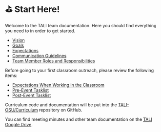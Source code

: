 # :golf:  Start Here!
Welcome to the TALI team documentation. Here you should find everything you need to in order to get started.

* [Vision](https://github.com/TALI-OSU/Resources/blob/master/Vision.md)
* [Goals](https://github.com/TALI-OSU/Resources/blob/master/Goals.md)
* [Expectations](https://github.com/TALI-OSU/Expectations/blob/master/Team-Expectations.md)
* [Communication Guidelines](https://github.com/TALI-OSU/Resources/blob/master/Communication_Guidelines.md)
* [Team Member Roles and Responsibilities](https://github.com/TALI-OSU/Resources/blob/master/Team_Member_Roles.md)

Before going to your first classroom outreach, please review the following items:

* [Expectations When Working in the Classroom](https://github.com/TALI-OSU/Expectations/blob/master/Team-Expectations-Classroom.md)
* [Pre-Event Tasklist](https://github.com/TALI-OSU/Team-process/blob/master/before-outreach.md)
* [Post-Event Tasklist](https://github.com/TALI-OSU/Team-process/blob/master/post-outreach.md)

Curriculum code and documentation will be put into the [TALI-OSU/Curriculum]() repository on GitHub.
<br/>

You can find meeting minutes and other team documentation on the [TALI Google Drive](https://drive.google.com/drive/u/1/folders/1yIsfj1Aj8WHK2RUBL150YRwTq30qxNEc).

